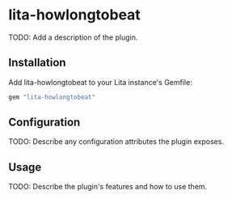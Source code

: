 # lita-howlongtobeat

TODO: Add a description of the plugin.

## Installation

Add lita-howlongtobeat to your Lita instance's Gemfile:

``` ruby
gem "lita-howlongtobeat"
```

## Configuration

TODO: Describe any configuration attributes the plugin exposes.

## Usage

TODO: Describe the plugin's features and how to use them.
